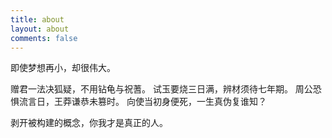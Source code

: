 ```yaml
---
title: about
layout: about
comments: false
---
```




即使梦想再小，却很伟大。

赠君一法决狐疑，不用钻龟与祝蓍。 试玉要烧三日满，辨材须待七年期。 周公恐惧流言日，王莽谦恭未篡时。 向使当初身便死，一生真伪复谁知？

剥开被构建的概念，你我才是真正的人。

